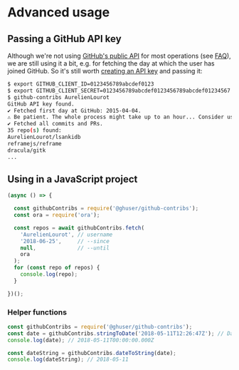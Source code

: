 # Advanced usage

## Passing a GitHub API key

Although we're not using [GitHub's public API](https://developer.github.com/v3/) for most operations
(see [FAQ](README.md#how-does-it-work)), we are still using it a bit, e.g. for fetching the day at
which the user has joined GitHub. So it's still worth
[creating an API key](https://github.com/settings/developers) and passing it:

```bash
$ export GITHUB_CLIENT_ID=0123456789abcdef0123
$ export GITHUB_CLIENT_SECRET=0123456789abcdef0123456789abcdef01234567
$ github-contribs AurelienLourot
GitHub API key found.
✔ Fetched first day at GitHub: 2015-04-04.
⚠ Be patient. The whole process might take up to an hour... Consider using --since and/or --until
✔ Fetched all commits and PRs.
35 repo(s) found:
AurelienLourot/lsankidb
reframejs/reframe
dracula/gitk
...
```

## Using in a JavaScript project

```js
(async () => {

  const githubContribs = require('@ghuser/github-contribs');
  const ora = require('ora');

  const repos = await githubContribs.fetch(
    'AurelienLourot', // username
    '2018-06-25',     // --since
    null,             // --until
    ora
  );
  for (const repo of repos) {
    console.log(repo);
  }

})();
```

### Helper functions

```js
const githubContribs = require('@ghuser/github-contribs');
const date = githubContribs.stringToDate('2018-05-11T12:26:47Z'); // Date() object
console.log(date); // 2018-05-11T00:00:00.000Z

const dateString = githubContribs.dateToString(date);
console.log(dateString); // 2018-05-11
```
